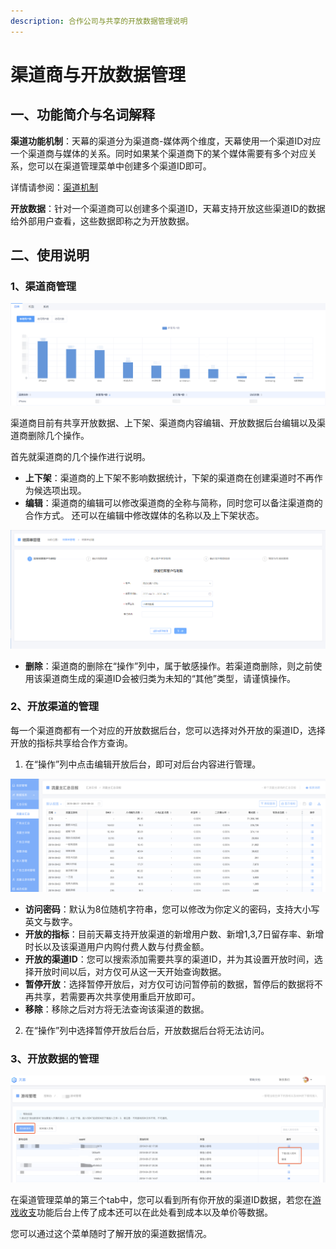```yaml
---
description: 合作公司与共享的开放数据管理说明
---
```


# 渠道商与开放数据管理

## 一、功能简介与名词解释

**渠道功能机制**：天幕的渠道分为渠道商-媒体两个维度，天幕使用一个渠道ID对应一个渠道商与媒体的关系。同时如果某个渠道商下的某个媒体需要有多个对应关系，您可以在渠道管理菜单中创建多个渠道ID即可。

详情请参阅：[渠道机制](channel-management.md#er-gong-neng-jian-jie)

**开放数据**：针对一个渠道商可以创建多个渠道ID，天幕支持开放这些渠道ID的数据给外部用户查看，这些数据即称之为开放数据。

## 二、使用说明

### 1、渠道商管理

![](../../.gitbook/assets/image%20%28194%29.png)

渠道商目前有共享开放数据、上下架、渠道商内容编辑、开放数据后台编辑以及渠道商删除几个操作。

首先就渠道商的几个操作进行说明。

* **上下架**：渠道商的上下架不影响数据统计，下架的渠道商在创建渠道时不再作为候选项出现。
* **编辑**：渠道商的编辑可以修改渠道商的全称与简称，同时您可以备注渠道商的合作方式。 还可以在编辑中修改媒体的名称以及上下架状态。

![](../../.gitbook/assets/image%20%28210%29.png)

* **删除**：渠道商的删除在“操作”列中，属于敏感操作。若渠道商删除，则之前使用该渠道商生成的渠道ID会被归类为未知的“其他”类型，请谨慎操作。

### 2、开放渠道的管理

每一个渠道商都有一个对应的开放数据后台，您可以选择对外开放的渠道ID，选择开放的指标共享给合作方查询。  
1. 在“操作”列中点击编辑开放后台，即可对后台内容进行管理。

![](../../.gitbook/assets/image%20%28165%29.png)

* **访问密码**：默认为8位随机字符串，您可以修改为你定义的密码，支持大小写英文与数字。
* **开放的指标**：目前天幕支持开放渠道的新增用户数、新增1,3,7日留存率、新增时长以及该渠道用户内购付费人数与付费金额。
* **开放的渠道ID**：您可以搜索添加需要共享的渠道ID，并为其设置开放时间，选择开放时间以后，对方仅可从这一天开始查询数据。
* **暂停开放**：选择暂停开放后，对方仅可访问暂停前的数据，暂停后的数据将不再共享，若需要再次共享使用重启开放即可。
* **移除**：移除之后对方将无法查询该渠道的数据。

2. 在“操作”列中选择暂停开放后台后，开放数据后台将无法访问。

### 3、开放数据的管理

![](../../.gitbook/assets/image%20%2862%29.png)

在渠道管理菜单的第三个tab中，您可以看到所有你开放的渠道ID数据，若您在[游戏收支](https://doc.skysriver.com/general-function/revenue)功能后台上传了成本还可以在此处看到成本以及单价等数据。

您可以通过这个菜单随时了解开放的渠道数据情况。

